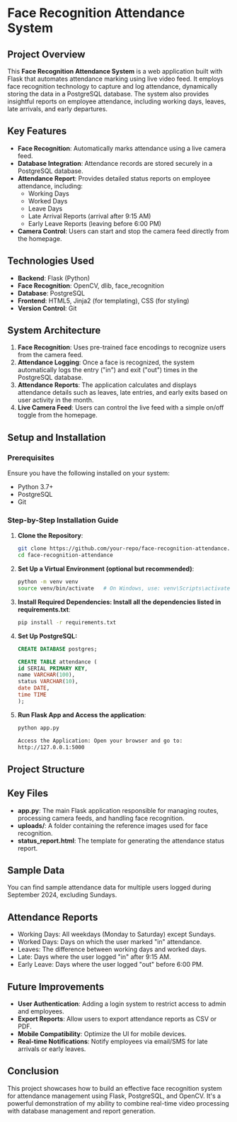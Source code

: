 
# Face Recognition Attendance System

## Project Overview
This **Face Recognition Attendance System** is a web application built with Flask that automates attendance marking using live video feed. It employs face recognition technology to capture and log attendance, dynamically storing the data in a PostgreSQL database. The system also provides insightful reports on employee attendance, including working days, leaves, late arrivals, and early departures.

## Key Features
- **Face Recognition**: Automatically marks attendance using a live camera feed.
- **Database Integration**: Attendance records are stored securely in a PostgreSQL database.
- **Attendance Report**: Provides detailed status reports on employee attendance, including:
  - Working Days
  - Worked Days
  - Leave Days
  - Late Arrival Reports (arrival after 9:15 AM)
  - Early Leave Reports (leaving before 6:00 PM)
- **Camera Control**: Users can start and stop the camera feed directly from the homepage.

## Technologies Used
- **Backend**: Flask (Python)
- **Face Recognition**: OpenCV, dlib, face_recognition
- **Database**: PostgreSQL
- **Frontend**: HTML5, Jinja2 (for templating), CSS (for styling)
- **Version Control**: Git

## System Architecture
1. **Face Recognition**: Uses pre-trained face encodings to recognize users from the camera feed.
2. **Attendance Logging**: Once a face is recognized, the system automatically logs the entry ("in") and exit ("out") times in the PostgreSQL database.
3. **Attendance Reports**: The application calculates and displays attendance details such as leaves, late entries, and early exits based on user activity in the month.
4. **Live Camera Feed**: Users can control the live feed with a simple on/off toggle from the homepage.

## Setup and Installation

### Prerequisites
Ensure you have the following installed on your system:
- Python 3.7+
- PostgreSQL
- Git

### Step-by-Step Installation Guide

1. **Clone the Repository**:
   ```bash
   git clone https://github.com/your-repo/face-recognition-attendance.git
   cd face-recognition-attendance

2. **Set Up a Virtual Environment (optional but recommended)**:
    ```bash
    python -m venv venv
    source venv/bin/activate   # On Windows, use: venv\Scripts\activate

3. **Install Required Dependencies: Install all the dependencies listed in requirements.txt**:
    ```bash
    pip install -r requirements.txt

4. **Set Up PostgreSQL:**
    ```sql
    CREATE DATABASE postgres;

    CREATE TABLE attendance (
    id SERIAL PRIMARY KEY,
    name VARCHAR(100),
    status VARCHAR(10),
    date DATE,
    time TIME
    );

5. **Run Flask App and Access the application**:
    ```bash
    python app.py

    Access the Application: Open your browser and go to:
    http://127.0.0.1:5000

## Project Structure

## Key Files

- **app.py**: The main Flask application responsible for managing routes, processing camera feeds, and handling face recognition.
- **uploads/**: A folder containing the reference images used for face recognition.
- **status_report.html**: The template for generating the attendance status report.

## Sample Data

You can find sample attendance data for multiple users logged during September 2024, excluding Sundays.

## Attendance Reports
- Working Days: All weekdays (Monday to Saturday) except Sundays.
- Worked Days: Days on which the user marked "in" attendance.
- Leaves: The difference between working days and worked days.
- Late: Days where the user logged "in" after 9:15 AM.
- Early Leave: Days where the user logged "out" before 6:00 PM.
    
## Future Improvements

   - **User Authentication**: Adding a login system to restrict access to admin and employees.
   - **Export Reports**: Allow users to export attendance reports as CSV or PDF.
   - **Mobile Compatibility**: Optimize the UI for mobile devices.
   - **Real-time Notifications**: Notify employees via email/SMS for late arrivals or early leaves.

## Conclusion

This project showcases how to build an effective face recognition system for attendance management using Flask, PostgreSQL, and OpenCV. It's a powerful demonstration of my ability to combine real-time video processing with database management and report generation.